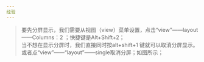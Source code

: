 ```yaml
---
经验
---  
```

> 要先分屏显示，我们需要从视图（view）菜单设置，点击“view”——layout——Columns：2 ；快捷键是Alt+Shift+2；  
> 当不想在显示分屏时，我们直接同时按alt+shift+1 键就可以取消分屏显示。或者点“view”——“layout”——single取消分屏；如图所示；  
